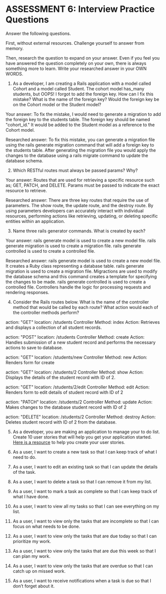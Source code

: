 # ASSESSMENT 6: Interview Practice Questions

Answer the following questions.

First, without external resources. Challenge yourself to answer from memory.

Then, research the question to expand on your answer. Even if you feel you have answered the question completely on your own, there is always something more to learn. Write your researched answer in your OWN WORDS.

1. As a developer, I am creating a Rails application with a model called Cohort and a model called Student. The cohort model has_many students, but OOPS! I forgot to add the foreign key. How can I fix this mistake? What is the name of the foreign key? Would the foreign key be on the Cohort model or the Student model?

Your answer: 
To fix the mistake, I would need to generate a migration to add the foreign key to the students table. The foreign key should be named "cohort_id." It would be added to the Student model as a reference to the Cohort model.

Researched answer: 
To fix this mistake, you can generate a migration file using the rails generate migration command that will add a foreign key to the students table. After generating the migration file you would apply the changes to the database using a rails migrate command to update the database schema. 

2. Which RESTful routes must always be passed params? Why?

Your answer: 
Routes that are used for retrieving a specific resource such as; GET, PATCH, and DELETE. Params must be passed to indicate the exact resource to retrieve.

Researched answer:
There are three key routes that require the use of parameters. The show route, the update route, and the destroy route. By using parameters developers can accurately interact with individual resources, performing actions like retrieving, updating, or deleting specific entities within an application.

3. Name three rails generator commands. What is created by each?

Your answer: 
rails generate model is used to create a new model file. rails generate migration is used to create a migration file. rails generate controlled is used to create a controlled file.

Researched answer:
rails generate model is used to create a new model file. It creates a Ruby class representing a database table. rails generate migration is used to create a migration file. Migractions are used to modify the database schema and this command creates a template for specifying the changes to be made. rails generate controlled is used to create a controlled file. Controllers handle the logic for processing requests and rendering responses.

4. Consider the Rails routes below. What is the name of the controller method that would be called by each route? What action would each of the controller methods perform?

action: "GET" location: /students
Controller Method: index
Action: Retrieves and displays a collection of all student records.

action: "POST" location: /students
Controller Method: create
Action: Handles submission of a new student record and performs the necessary actions to save to database.

action: "GET" location: /students/new
Controller Method: new
Action: Renders form for create

action: "GET" location: /students/2
Controller Method: show
Action: Displays the details of the student record with ID of 2.

action: "GET" location: /students/2/edit
Controller Method: edit
Action: Renders form to edit details of student record with ID of 2

action: "PATCH" location: /students/2
Controller Method: update
Action: Makes changes to the database student record with ID of 2

action: "DELETE" location: /students/2
Controller Method: destroy
Action: Deletes student record with ID of 2 from the database.

5. As a developer, you are making an application to manage your to do list. Create 10 user stories that will help you get your application started. [Here is a resource](https://www.atlassian.com/agile/project-management/user-stories) to help you create your user stories.

1.  As a user, I want to create a new task so that I can keep track of what I need to do.

2.  As a user, I want to edit an existing task so that I can update the details of the task.

3.  As a user, I want to delete a task so that I can remove it from my list.

4.  As a user, I want to mark a task as complete so that I can keep track of what I have done.

5.  As a user, I want to view all my tasks so that I can see everything on my list.

6.  As a user, I want to view only the tasks that are incomplete so that I can focus on what needs to be done.

7.  As a user, I want to view only the tasks that are due today so that I can prioritize my work.

8.  As a user, I want to view only the tasks that are due this week so that I can plan my work.

9.  As a user, I want to view only the tasks that are overdue so that I can catch up on missed work.

10. As a user, I want to receive notifications when a task is due so that I don’t forget about it.
